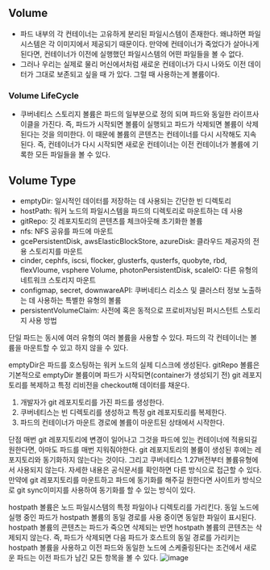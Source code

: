 ## Volume
- 파드 내부의 각 컨테이너는 고유하게 분리된 파일시스템이 존재한다. 왜냐하면 파일시스템은 각 이미지에서 제공되기 때문이다. 만약에 컨테이너가 죽었다가 살아나게 된다면, 컨테이너가 이전에 실행했던 파일시스템의 어떤 파일들을 볼 수 없다.
- 그러나 우리는 실제로 물리 머신에서처럼 새로운 컨테이너가 다시 나와도 이전 데이터가 그대로 보존되고 싶을 때 가 있다. 그럴 때 사용하는게 볼륨이다.

### Volume LifeCycle
- 쿠버네티스 스토리지 볼륨은 파드의 일부분으로 정의 되며 파드와 동일한 라이프사이클을 가진다. 즉, 파드가 시작되면 볼륨이 실행되고 파드가 삭제되면 볼륨이 삭제된다는 것을 의미한다. 이 때문에 볼륨의 콘텐츠는 컨테이너를 다시 시작해도 지속된다. 즉, 컨테이너가 다시 시작되면 새로운 컨테이너는 이전 컨테이너가 볼륨에 기록한 모든 파일들을 볼 수 있다. 

## Volume Type
- emptyDir: 일시적인 데이터를 저장하는 데 사용되는 간단한 빈 디렉토리
- hostPath: 워커 노드의 파일시스템을 파드의 디렉토리로 마운트하는 데 사용
- gitRepo: 깃 레포지토리의 콘텐츠를 체크아웃해 초기화한 볼륨
- nfs: NFS 공유를 파드에 마운트
- gcePersistentDisk, awsElasticBlockStore, azureDisk: 클라우드 제공자의 전용 스토리지를 마운트
- cinder, cephfs, iscsi, flocker, glusterfs, qusterfs, quobyte, rbd, flexVloume, vsphere Volume, photonPersistentDisk, scaleIO: 다른 유형의 네트워크 스토리지 마운트
- configmap, secret, downwareAPI: 쿠버네티스 리소스 및 클러스터 정보 노출하는 데 사용하는 특별한 유형의 볼륨
- persistentVolumeClaim: 사전에 혹은 동적으로 프로비저닝된 퍼시스턴트 스토리지 사용 방법

단일 파드는 동시에 여러 유형의 여러 볼륨을 사용할 수 있다. 파드의 각 컨테이너는 볼륨을 마운트할 수 있고 하지 않을 수 있다. 

emptyDir은 파드를 호스팅하는 워커 노드의 실제 디스크에 생성된다. gitRepo 볼륨은 기본적으로 emptyDir 볼륨이며 파드가 시작되면(container가 생성되기 전) git 레포지토리를 복제하고 특정 리비전을 checkout해 데이터를 채운다.

1. 개발자가 git 레포지토리를 가진 파드를 생성한다. 
2. 쿠버네티스는 빈 디렉토리를 생성하고 특정 git 레포지토리를 복제한다.
3. 파드의 컨테이너가 마운트 경로에 볼륨이 마운트된 상태에서 시작한다.

단점 매번 git 레포지토리에 변경이 일어나고 그것을 파드에 있는 컨테이너에 적용되길 원한다면, 아마도 파드를 매번 지워줘야한다.  git 레포지토리의 볼륨이 생성된 후에는 레포지토리와 동기화하지 않는다는 것이다. 그리고 쿠버네티스 1.27버전부터 볼륨유형에서 사용되지 않는다. 자세한 내용은 공식문서를 확인하면 다른 방식으로 접근할 수 있다.
만약에 git 레포지토리를 마운트하고 파드에 동기화를 해주길 원한다면 사이트카 방식으로 git sync이미지를 사용하여 동기화를 할 수 있는 방식이 있다. 


hostpath 볼륨은 노드 파일시스템의 특정 파일이나 디렉토리를 가리킨다. 동일 노드에 실행 중인 파드가 hostpath 볼륨의 동일 경로를 사용 중이면 동일한 파일이 표시된다.
hostpath 볼륨의 콘텐츠는 파드가 죽으면 삭제되는 반면 hostpath 볼륨의 콘텐츠는 삭제되지 않는다. 즉, 파드가 삭제되면 다음 파드가 호스트의 동일 경로를 가리키는 hostpath 볼륨을 사용하고 이전 파드와 동일한 노드에 스케줄링된다는 조건에서 새로운 파드는 이전 파드가 남긴 모든 항목을 볼 수 있다.
![image](https://github.com/youyoungnam/kubernetes-implement/assets/60678531/067f48fc-2008-4dff-bf92-3fd7353e8353)
